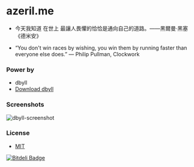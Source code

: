 azeril.me
=====

- 今天我知道 在世上 最讓人畏懼的恰恰是通向自己的道路。——黑爾曼·黑塞《德米安》

- “You don't win races by wishing, you win them by running faster than everyone else does.” 
― Philip Pullman, Clockwork




### Power by
* dbyll
* [Download dbyll](https://github.com/dbtek/dbyll/archive/master.zip)

### Screenshots

![dbyll-screenshot](	assets/media/dbyll-ss.png)

### License
- [MIT](http://opensource.org/licenses/MIT)


[![Bitdeli Badge](https://d2weczhvl823v0.cloudfront.net/dbtek/dbyll/trend.png)](https://bitdeli.com/free "Bitdeli Badge")

